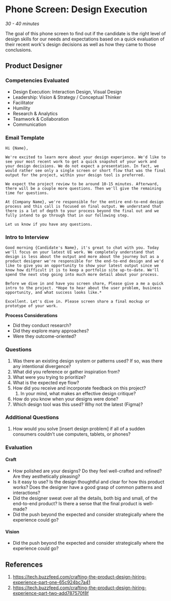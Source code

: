 # Phone Screen: Design Execution

*30 - 40 minutes*

The goal of this phone screen to find out if the candidate is the right level of design skills for our needs and expectations based on a quick evaluation of their recent work's design decisions as well as how they came to those conclusions.

## Product Designer

### Competencies Evaluated
- Design Execution: Interaction Design, Visual Design
- Leadership: Vision & Strategy / Conceptual Thinker
- Facilitator
- Humility
- Research & Analytics
- Teamwork & Collaboration
- Communication


### Email Template
```
Hi {Name},

We're excited to learn more about your design experience. We'd like to see your most recent work to get a quick snapshot of your work and your design decisions. We do not expect a presentation. In fact, we would rather see only a single screen or short flow that was the final output for the project, within your design tool is preferred.

We expect the project review to be around 10-15 minutes. Afterward, there will be a couple more questions. Then we'll give the remaining time for questions.

At {Company Name}, we're responsible for the entire end-to-end design process and this call is focused on final output. We understand that there is a lot of depth to your process beyond the final out and we fully intend to go through that in our following step.

Let us know if you have any questions.
```

### Intro to Interview

```
Good morning {Candidate's Name}, it's great to chat with you. Today we'll focus on your latest UI work. We completely understand that design is less about the output and more about the journey but as a product designer we're responsible for the end-to-end design and we'd like to give you an opportunity to show your latest output since we know how difficult it is to keep a portfolio site up-to-date. We'll spend the next step going into much more detail about your process.

Before we dive in and have you screen share, Please give a me a quick intro to the project. *Hope to hear about the user problem, business opportunity, and what success looks like.*

Excellent. Let's dive in. Please screen share a final mockup or prototype of your work.
```

**Process Considerations**
* Did they conduct research?
* Did they explore many approaches?
* Were they outcome-oriented?


### Questions
1. Was there an existing design system or patterns used? If so, was there any intentional divergence?
2. What did you reference or gather inspiration from?
3. What were you trying to prioritize?
4. What is the expected eye flow? 
5. How did you receive and incorporate feedback on this project? 
   1. In your mind, what makes an effective design critique?
6. How do you know when your designs were done?
7. Which design tool was this used? Why not the latest (Figma)?

### Additional Questions
1. How would you solve [insert design problem] if all of a sudden consumers couldn’t use computers, tablets, or phones?


### Evaluation
#### Craft
- How polished are your designs? Do they feel well-crafted and refined? Are they aesthetically pleasing?
- Is it easy to use? Is the design thoughtful and clear for how this product works? Does the designer have a good grasp of common patterns and interactions?
- Did the designer sweat over all the details, both big and small, of the end-to-end product? Is there a sense that the final product is well-made? 
- Did the push beyond the expected and consider strategically where the experience could go?

#### Vision
- Did the push beyond the expected and consider strategically where the experience could go?



## References
1. https://tech.buzzfeed.com/crafting-the-product-design-hiring-experience-part-one-65c924bc7a41
2. https://tech.buzzfeed.com/crafting-the-product-design-hiring-experience-part-two-add787570f8f